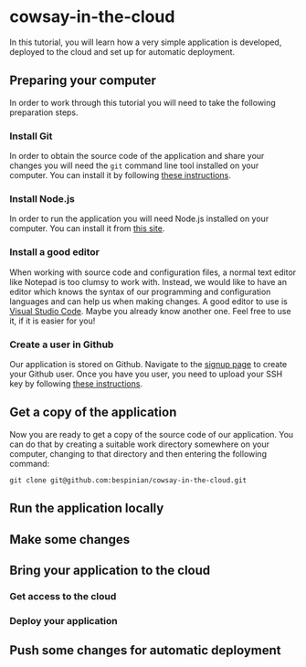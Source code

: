 # cowsay-in-the-cloud

In this tutorial, you will learn how a very simple application is developed, deployed to the cloud and set up for automatic deployment.

## Preparing your computer

In order to work through this tutorial you will need to take the following preparation steps.

### Install Git

In order to obtain the source code of the application and share your changes you will need the `git` command line tool installed on your computer. You can install it by following [these instructions](https://git-scm.com/book/en/v2/Getting-Started-Installing-Git).

### Install Node.js

In order to run the application you will need Node.js installed on your computer. You can install it from [this site](https://nodejs.org/en/download/).

### Install a good editor

When working with source code and configuration files, a normal text editor like Notepad is too clumsy to work with. Instead, we would like to have an editor which knows the syntax of our programming and configuration languages and can help us when making changes. A good editor to use is [Visual Studio Code](https://code.visualstudio.com/). Maybe you already know another one. Feel free to use it, if it is easier for you!

### Create a user in Github

Our application is stored on Github. Navigate to the [signup page](https://github.com/) to create your Github user. Once you have you user, you need to upload your SSH key by following [these instructions](https://docs.github.com/en/authentication/connecting-to-github-with-ssh/generating-a-new-ssh-key-and-adding-it-to-the-ssh-agent).

## Get a copy of the application

Now you are ready to get a copy of the source code of our application. You can do that by creating a suitable work directory somewhere on your computer, changing to that directory and then entering the following command:

`git clone git@github.com:bespinian/cowsay-in-the-cloud.git`

## Run the application locally

## Make some changes

## Bring your application to the cloud

### Get access to the cloud

### Deploy your application

## Push some changes for automatic deployment
